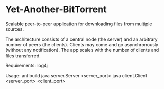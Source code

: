 # Yet-Another-BitTorrent

Scalable peer-to-peer application for downloading files from multiple sources.

The architecture consists of a central node (the server) and an arbitrary number of peers (the clients). Clients may come and go asynchronously (without any notification). The app scales with the number of clients and files transferred.

Requirements:
log4j

Usage:
ant build
java server.Server <server_port>
java client.Client <server_port> <client_port>
